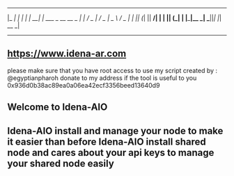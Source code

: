   _____     _
 |_   _|   | |
   | |   __| |  ___  _ __    __ _
   | |  / _  | / _ \|  _ \  / _  |
  _| |_| (_| ||  __/| | | || (_| |
 |_____|\__ _| \___||_| |_| \__ _|

-------------------------------------
https://www.idena-ar.com
-------------------------------------
please make sure that you have root access to use my script
created by : @egyptianpharoh
donate to my address if the tool is useful to you
0x936d0b38ac89ea0a06ea42ecf3356beed13640d9
## Welcome to Idena-AIO ##
Idena-AIO install and manage your node to make it easier than before
Idena-AIO install shared node and cares about your api keys to manage your shared node easily
----------------------------------------------------------------------------------------------
